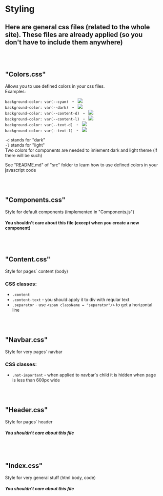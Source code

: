 # Styling
## Here are general css files (related to the whole site). These files are already applied (so you don't have to include them anywhere)  

<br></br>
## "Colors.css"
Allows you to use defined colors in your css files.  
Examples:  

`background-color: var(--cyan)`&nbsp;&nbsp;&nbsp;\-&nbsp;&nbsp;&nbsp;![](https://via.placeholder.com/15/7dd1c1/000000?text=+)  
`background-color: var(--dark)`&nbsp;&nbsp;&nbsp;\-&nbsp;&nbsp;&nbsp;![](https://via.placeholder.com/15/3f4760/000000?text=+)  
`background-color: var(--content-d)`&nbsp;&nbsp;&nbsp;\-&nbsp;&nbsp;&nbsp;![](https://via.placeholder.com/15/3f4760/000000?text=+)  
`background-color: var(--content-l)`&nbsp;&nbsp;&nbsp;\-&nbsp;&nbsp;&nbsp;![](https://via.placeholder.com/15/ffffff/000000?text=+)  
`background-color: var(--text-d)`&nbsp;&nbsp;&nbsp;\-&nbsp;&nbsp;&nbsp;![](https://via.placeholder.com/15/000000/000000?text=+)  
`background-color: var(--text-l)`&nbsp;&nbsp;&nbsp;\-&nbsp;&nbsp;&nbsp;![](https://via.placeholder.com/15/ffffff/000000?text=+)  

`-d` stands for "dark"  
`-l` stands for "light"  
Two colors for components are needed to imlement dark and light theme (if there will be such)

See "README.m<span>d</span>" of "src" folder to learn how to use defined colors in your javascript code  

<br></br>
## "Components.css"
Style for default components (implemented in "Components.js")  
#### You shouldn't care about this file (except when you create a new component)

<br></br>
## "Content.css"
Style for pages` content (body)  
### CSS classes:  
* `.content`
* `.content-text` - you should apply it to div with reqular text
* `.separator` - use `<span className = "separator"/>` to get a horizontal line

<br></br>
## "Navbar.css"
Style for very pages` navbar
### CSS classes:  
* `.not-important` - when applied to navbar`s child it is hidden when page is less than 600px wide

<br></br>
## "Header.css"
Style for pages` header  
##### You shouldn't care about this file

<br></br>
## "Index.css"
Style for very general stuff (html body, code)
##### You shouldn't care about this file